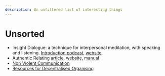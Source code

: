 ```yaml
---
description: An unfiltered list of interesting things
---
```


# Unsorted

* Insight Dialogue: a technique for interpersonal meditation, with speaking and listening. [Introduction podcast](https://anchor.fm/intellectualexplorersclub/episodes/Gregory-Kramer---Insight-Dialogue-and-the-Absence-of-Barriers-e2ov20), [website](https://metta.org/).
* Authentic Relating [article](https://www.theatlantic.com/health/archive/2017/11/the-club-where-you-bare-your-soul-to-strangers/545786/), [website](https://www.authrev.com/), [manual](https://www.authrev.com/ar_resources/)
* [Non Violent Communication](http://www.wikihow.com/Practice-Nonviolent-Communication)
* [Resources for Decentralised Organising](https://hackmd.io/s/Skh_dXNbE)

